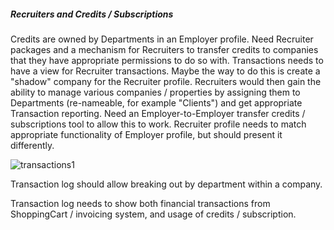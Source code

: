 ##### Recruiters and Credits / Subscriptions

Credits are owned by Departments in an Employer profile. Need Recruiter packages and a mechanism for Recruiters to transfer credits to companies that they have appropriate permissions to do so with. Transactions needs to have a view for Recruiter transactions. Maybe the way to do this is create a "shadow" company for the Recruiter profile. Recruiters would then gain the ability to manage various companies / properties by assigning them to Departments (re-nameable, for example "Clients") and get appropriate Transaction reporting. Need an Employer-to-Employer transfer credits / subscriptions tool to allow this to work. Recruiter profile needs to match appropriate functionality of Employer profile, but should present it differently.

![transactions1](../../../../public/images/transactions1.png)



Transaction log should allow breaking out by department within a company.

Transaction log needs to show both financial transactions from ShoppingCart / invoicing system, and usage of credits / subscription.